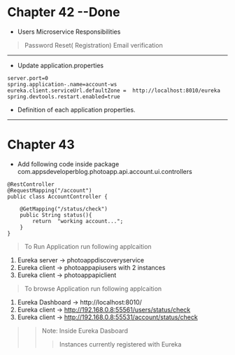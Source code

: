 # Chapter 42 --Done

* Users Microservice Responsibilities
> Password Reset( Registration)
> Email verification

-----------

* Update application.properties

```
server.port=0
spring.application-.name=account-ws
eureka.client.serviceUrl.defaultZone =  http://localhost:8010/eureka
spring.devtools.restart.enabled=true

```
* Definition of each application properties.

-----------
# Chapter 43

* Add following code inside package com.appsdeveloperblog.photoapp.api.account.ui.controllers

```
@RestController
@RequestMapping("/account")
public class AccountController {

    @GetMapping("/status/check")
    public String status(){
        return  "working account...";
    }
}

```

> To Run Application run following applcaition
1. Eureka server -> photoappdiscoveryservice
2. Eureka client -> photoappapiusers with 2 instances
3. Eureka client -> photoappapiclient 

> To browse Application run following applcaition
1. Eureka Dashboard -> http://localhost:8010/
2. Eureka client -> http://192.168.0.8:55561/users/status/check
3. Eureka client -> http://192.168.0.8:55531/account/status/check
>> Note: Inside Eureka Dasboard
>>> Instances currently registered with Eureka


